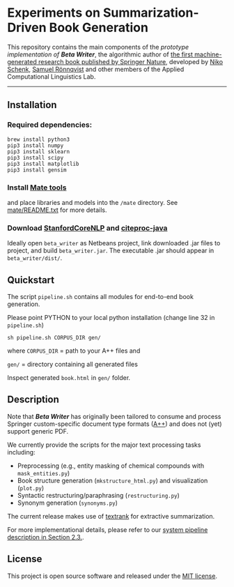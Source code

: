 # Experiments on Summarization-Driven Book Generation
This repository contains the main components of the <i>prototype implementation of <b>Beta Writer</b></i>, the algorithmic author of [the first machine-generated research book published by Springer Nature](https://link.springer.com/book/10.1007/978-3-030-16800-1), developed by [Niko Schenk](https://www.english-linguistics.de/nschenk/), [Samuel Rönnqvist](https://github.com/sronnqvist) and other members of the Applied Computational Linguistics Lab.

---
## Installation

### Required dependencies:
```
brew install python3
pip3 install numpy
pip3 install sklearn
pip3 install scipy
pip3 install matplotlib
pip3 install gensim
```

### Install [Mate tools](https://code.google.com/archive/p/mate-tools/)
and place libraries and models into the <code>/mate</code> directory.
See [mate/README.txt](https://github.com/acoli-repo/book-gen/blob/master/mate/README.txt) for more details.


### Download [StanfordCoreNLP](https://stanfordnlp.github.io/CoreNLP/) and [citeproc-java](https://michel-kraemer.github.io/citeproc-java/)

Ideally open <code>beta_writer</code> as Netbeans project, link downloaded .jar files to project, and build <code>beta_writer.jar</code>.
The executable .jar should appear in <code>beta_writer/dist/</code>.

## Quickstart
The script <code>pipeline.sh</code> contains all modules for end-to-end book generation. 

Please point PYTHON to your local python installation (change line 32 in <code>pipeline.sh</code>)
```
sh pipeline.sh CORPUS_DIR gen/
```
where <code>CORPUS_DIR</code> = path to your A++ files and 

<code>gen/</code> = directory containing all generated files

Inspect generated <code>book.html</code> in <code>gen/</code> folder.

## Description

Note that <i><b>Beta Writer</b></i> has originally been tailored to consume and process Springer custom-specific document type formats ([A++](http://devel.springer.de/A++/V2.4/DTD/)) and does not (yet) support generic PDF.

We currently provide the scripts for the major text processing tasks including:

* Preprocessing (e.g., entity masking of chemical compounds with <code>mask_entities.py</code>)
* Book structure generation (<code>mkstructure_html.py</code>) and visualization (<code>plot.py</code>)
* Syntactic restructuring/paraphrasing (<code>restructuring.py</code>)
* Synonym generation (<code>synonyms.py</code>)

The current release makes use of [textrank](https://github.com/summanlp/textrank) for extractive summarization.


For more implementational details, please refer to our [system pipeline description in Section 2.3.](https://link.springer.com/content/pdf/bfm%3A978-3-030-16800-1%2F1.pdf).


## License
This project is open source software and released under the [MIT license](https://opensource.org/licenses/MIT).



